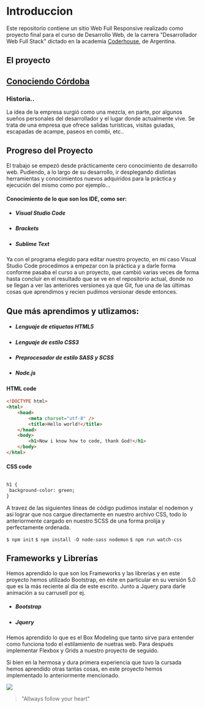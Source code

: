 # Introduccion

Este repositorio contiene un sitio Web Full Responsive realizado como proyecto final para el curso de Desarrollo Web, de la carrera "Desarrollador Web Full Stack" dictado en la academia [Coderhouse](https://www.coderhouse.com/), de Argentina.

## El proyecto

## [Conociendo Córdoba](https://ijvas.github.io/conociendo_cordoba-vasconcel/)
### Historia..

La idea de la empresa surgió como una mezcla, en parte, por algunos sueños personales del desarrollador y el lugar donde actualmente vive. Se trata de una empresa que ofrece salidas turísticas, visitas guiadas, escapadas de acampe, paseos en combi, etc..

## Progreso del Proyecto

El trabajo se empezó desde prácticamente cero conocimiento de desarrollo web.  Pudiendo, a lo largo de su desarrollo, ir desplegando distintas herramientas y conocimientos nuevos adquiridos para la práctica y ejecución del mismo como por ejemplo...

#### Conocimiento de lo que son los IDE, como ser:

* ##### Visual Studio Code
* ##### Brackets
* ##### Sublime Text

Ya con el programa elegido para editar nuestro proyecto, en mi caso Visual Studio Code procedimos a empezar con la práctica y a darle forma conforme pasaba el curso a un proyecto, que cambió varias veces de forma hasta concluir en el resultado que se ve en el repositorio actual, donde no se llegan a ver las anteriores versiones ya que Git, fue una de las últimas cosas que aprendimos y recien pudimos versionar desde entonces.

## Que más aprendimos y utlizamos:

* ##### Lenguaje de etiquetas HTML5
* ##### Lenguaje de estilo CSS3
* ##### Preprocesador de estilo SASS y SCSS
* ##### Node.js 

#### HTML code

```html
<!DOCTYPE html>
<html>
    <head>
        <meta charset="utf-8" />
        <title>Hello world!</title>
    </head>
    <body>
        <h1>Now i know how to code, thank God!</h1>
    </body>
</html>
```

#### CSS code

```html

h1 {
 background-color: green;
}

```


A travez de las siguientes líneas de código pudimos instalar el nodemon y asi lograr que nos cargue directamente en nuestro archivo CSS, todo lo anteriormente cargado en nuestro SCSS de una forma prolija y perfectamente ordenada.

`$ npm init`
`$ npm install -D node-sass nodemon`
`$ npm run watch-css`

## Frameworks y Librerías

Hemos aprendido lo que son los Frameworks y las librerías y en este proyecto hemos utilizado Bootstrap, en éste en particular en su versión 5.0 que es la más reciente al día de este escrito. Junto a Jquery para darle animación a su carrusell por ej.

* ##### Bootstrap
* ##### Jquery

Hemos aprendido lo que es el Box Modeling que tanto sirve para entender como funciona todo el estilamiento de nuetras web. Para después implementar Flexbox y Grids a nuestro proyecto de seguido.

Si bien en la hermosa y dura primera experiencia que tuvo la cursada hemos aprendido otras tantas cosas, en este proyecto hemos implementado lo anteriormente mencionado.

![](https://pandao.github.io/editor.md/examples/images/4.jpg)

> "Allways follow your heart"
